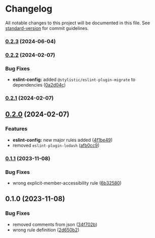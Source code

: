 # Changelog

All notable changes to this project will be documented in this file. See [standard-version](https://github.com/conventional-changelog/standard-version) for commit guidelines.

### [0.2.3](https://github.com/opendreamnet/monorepo/compare/eslint-config-v0.2.2...eslint-config-v0.2.3) (2024-06-04)

### [0.2.2](https://github.com/opendreamnet/monorepo/compare/eslint-config-v0.2.1...eslint-config-v0.2.2) (2024-02-07)


### Bug Fixes

* **eslint-config:** added `@stylistic/eslint-plugin-migrate` to dependencies ([0a2d04c](https://github.com/opendreamnet/monorepo/commit/0a2d04cd6a8b550ca524c4239f625da3622c4d36))

### [0.2.1](https://github.com/opendreamnet/monorepo/compare/eslint-config-v0.2.0...eslint-config-v0.2.1) (2024-02-07)

## [0.2.0](https://github.com/opendreamnet/monorepo/compare/eslint-config-v0.1.1...eslint-config-v0.2.0) (2024-02-07)


### Features

* **eslint-config:** new major rules added ([4f1be49](https://github.com/opendreamnet/monorepo/commit/4f1be492bec4dad218272dc9f29857a0e537a221))
* removed `eslint-plugin-lodash` ([afb0cc9](https://github.com/opendreamnet/monorepo/commit/afb0cc935c6b827170edee05b8dce70169813af2))

### [0.1.1](https://github.com/opendreamnet/monorepo/compare/eslint-config-v0.1.0...eslint-config-v0.1.1) (2023-11-08)


### Bug Fixes

* wrong explicit-member-accessibility rule ([6b32580](https://github.com/opendreamnet/monorepo/commit/6b325808164f53571bf970d94d04c2d72374a345))

## 0.1.0 (2023-11-08)


### Bug Fixes

* removed comments from json ([34f702b](https://github.com/opendreamnet/monorepo/commit/34f702b96f36ad227df93ca5376c2b6c83898596))
* wrong rule definition ([2d650b2](https://github.com/opendreamnet/monorepo/commit/2d650b24291413e9f595b5063b4dde61682a1147))
